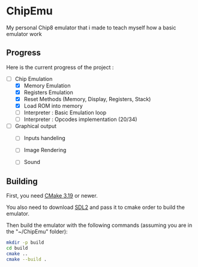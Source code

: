 # ChipEmu
 My personal Chip8 emulator that i made to teach myself how a basic emulator work

## Progress
Here is the current progress of the project :

- [ ] Chip Emulation
  - [x] Memory Emulation
  - [x] Registers Emulation
  - [x] Reset Methods (Memory,	Display, Registers, Stack)
  - [x] Load ROM into memory
  - [ ] Interpreter : Basic Emulation loop
  - [ ] Interpreter : Opcodes implementation (20/34)
 
- [ ] Graphical output
  - [ ] Inputs handeling
  - [ ] Image Rendering
  - [ ] Sound


## Building

First, you need [CMake 3.19](https://cmake.org/) or newer.

You also need to download [SDL2](https://www.libsdl.org/index.php) and pass it to cmake order to build the emulator.

Then build the emulator with the following commands (assuming you are in the "~/ChipEmu" folder):

```bash
mkdir -p build
cd build
cmake ..
cmake --build .
```